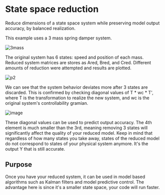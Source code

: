 # State space reduction
Reduce dimensions of a state space system while preserving model output accuracy, by balanced realization.

This example uses a 3 mass spring damper system. 

![3mass](https://user-images.githubusercontent.com/37086122/56441950-c4677900-62bc-11e9-992d-7cdd5a8c9b83.PNG)

The original system has 6 states: speed and position of each mass. Reduced system matrices are stores as Ared, Bred, and Cred. Different amounts of reduction were attempted and results are plotted. 

![p2](https://user-images.githubusercontent.com/37086122/56442137-8d459780-62bd-11e9-8ed3-979abf327f8c.jpg)

We can see that the system behavior deviates more after 3 states are discarded. This is confirmed by checking diagonal values of T * wc * T', where T is the transformation to realize the new system, and wc is the original system's controllability gramian. 

![image](https://user-images.githubusercontent.com/37086122/56442301-35f3f700-62be-11e9-84d4-f3656356bfbd.png)

These diagonal values can be used to predict output accuracy. The 4th element is much smaller than the 3rd, meaning removing 3 states will significantly affect the quality of your reduced model. Keep in mind that regardless of how many states you take away, states of the reduced model do not correspond to states of your physical system anymore. It's the output Y that is still accurate.

## Purpose
Once you have your reduced system, it can be used in model based algorithms such as Kalman filters and model predictive control. The advantage here is since it's a smaller state space, your code will run faster.
